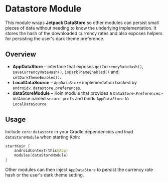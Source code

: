 # Datastore Module

This module wraps **Jetpack DataStore** so other modules can persist small pieces of data without needing to know the underlying implementation. It stores the hash of the downloaded currency rates and also exposes helpers for persisting the user's dark theme preference.

## Overview

- **AppDataStore** – interface that exposes `getCurrencyRateHash()`, `saveCurrencyRateHash()`, `isDarkThemeEnabled()` and `setDarkThemeEnabled()`.
- **LocalDataSource** – `AppDataStore` implementation backed by `androidx.datastore.preferences`.
- **dataStoreModule** – Koin module that provides a `DataStore<Preferences>` instance named `secure_prefs` and binds `AppDataStore` to `LocalDataSource`.

## Usage

Include `core:datastore` in your Gradle dependencies and load `dataStoreModule` when starting Koin:

```kotlin
startKoin {
    androidContext(this@App)
    modules(dataStoreModule)
}
```

Other modules can then inject `AppDataStore` to persist the currency rate hash or the user's dark theme setting.

